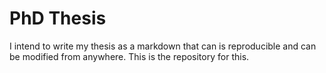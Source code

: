 # PhD Thesis

I intend to write my thesis as a markdown that can is reproducible and can be modified from anywhere. This is the repository for this.
 
